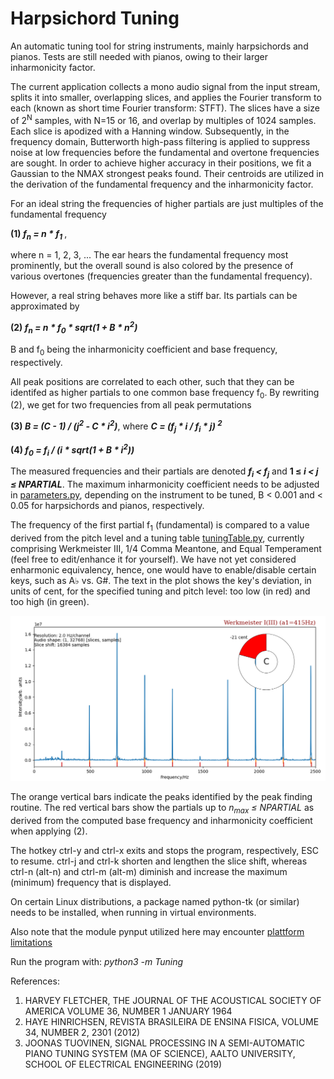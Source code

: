 # Harpsichord Tuning

An automatic tuning tool for string instruments, mainly harpsichords and 
pianos. Tests are still needed with pianos, owing to their larger inharmonicity 
factor.

The current application collects a mono audio signal from the input stream,
splits it into smaller, overlapping slices, and applies the Fourier transform to
each (known as short time Fourier transform: STFT). The slices have a size of
2<sup>N</sup> samples, with N=15 or 16, and overlap by multiples of 1024
samples. Each slice is apodized with a Hanning window. Subsequently, in the
frequency domain, Butterworth high-pass filtering is applied to suppress noise
at low frequencies before the fundamental and overtone frequencies are sought.
In order to achieve higher accuracy in their positions, we fit a Gaussian to the
NMAX strongest peaks found. Their centroids are utilized in the derivation 
of the fundamental frequency and the inharmonicity factor.

For an ideal string the frequencies of higher partials are just multiples
of the fundamental frequency

**(1) <em>f<sub>n</sub> = n * f<sub>1</sub> </em>**, 

where n = 1, 2, 3, ... The ear hears the fundamental frequency most prominently, 
but the overall sound is also colored by the presence of various overtones 
(frequencies greater than the fundamental frequency).

However, a real string behaves more like a stiff bar. Its partials can be 
approximated by

**(2) <em>f<sub>n</sub> = n * f<sub>0</sub> * sqrt(1 + B * n<sup>2</sup>)</em>**

B and f<sub>0</sub> being the inharmonicity coefficient and base frequency, 
respectively. 

All peak positions are correlated to each other, such that they 
can be identifed as higher partials to one common base frequency f<sub>0</sub>. 
By rewriting (2), we get for two frequencies from all peak permutations

**(3) <em>B = (C - 1) / (j<sup>2</sup> - C * i<sup>2</sup>)</em>**, 
where 
**<em>C = (f<sub>j</sub> * i / f<sub>i</sub> * j) <sup>2</sup></em>**

**(4) <em>f<sub>0</sub> = f<sub>i</sub> / (i * sqrt(1 + B * i<sup>2</sup>))</em>**

The measured frequencies and their partials are denoted
**<em>f<sub>i</sub> < f<sub>j</sub></em>** and **1 &#8804;
<em>i < j &#8804; NPARTIAL</em>**. 
The maximum inharmonicity coefficient needs to be adjusted in
[parameters.py](https://github.com/Tamburasca/HarpsichordTuning/blob/master/Tuning/parameters.py), 
depending on the instrument to be tuned, B < 0.001 and < 0.05 for 
harpsichords and pianos, respectively.

The frequency of the first partial f<sub>1</sub> (fundamental) is 
compared to a value derived from the pitch level and a tuning table 
[tuningTable.py](https://github.com/Tamburasca/HarpsichordTuning/blob/master/Tuning/tuningTable.py), 
currently comprising Werkmeister III, 
1/4 Comma Meantone, and Equal Temperament (feel free to edit/enhance it 
for yourself). We have not yet considered enharmonic equivalency, hence, one 
would have to enable/disable certain keys, such as A♭ vs. G#. 
The text in the plot shows the key's 
deviation, in units of cent, for the specified tuning and pitch level: 
too low (in red) and too high (in green).

![image info](./pictures/screenshot.png)

The orange vertical bars indicate the peaks identified by the peak 
finding routine. The red vertical bars show the partials up to 
<em>n<sub>max</sub> &#8804; NPARTIAL</em> as 
derived from the computed base frequency and inharmonicity coefficient 
when applying (2).

The hotkey ctrl-y and ctrl-x exits and stops the program, respectively, 
ESC to resume. ctrl-j and ctrl-k shorten and lengthen the slice shift, 
whereas ctrl-n (alt-n) and ctrl-m (alt-m) diminish and increase the maximum 
(minimum) frequency that is displayed.

On certain Linux distributions, a package named python-tk (or similar) needs 
to be installed, when running in virtual environments.

Also note that the module pynput utilized here may encounter 
[plattform limitations](https://pynput.readthedocs.io/en/latest/limitations.html#)

Run the program with: <em>python3 -m Tuning</em>

References:

1) HARVEY FLETCHER, THE JOURNAL OF THE ACOUSTICAL SOCIETY OF AMERICA VOLUME 36,
NUMBER 1 JANUARY 1964
2) HAYE HINRICHSEN, REVISTA BRASILEIRA DE ENSINA FISICA, VOLUME 34, NUMBER 2,
2301 (2012)
3) JOONAS TUOVINEN, SIGNAL PROCESSING IN A SEMI-AUTOMATIC PIANO TUNING SYSTEM
(MA OF SCIENCE), AALTO UNIVERSITY, SCHOOL OF ELECTRICAL ENGINEERING (2019)
